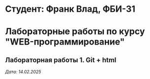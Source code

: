 # Студент: Франк Влад, ФБИ-31

# Лабораторные работы по курсу "WEB-программирование"

## Лабораторная работы 1. Git + html

*Дата: 14.02.2025*
